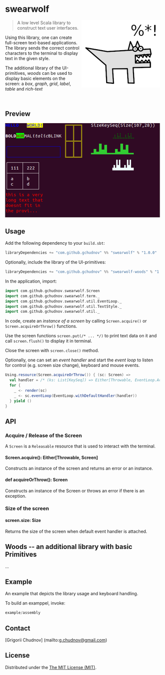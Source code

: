 # swearwolf

<img src="res/images/swearwolf-256.png" width="256px" height="219px" align="right" />

> A low level Scala library to construct text user interfaces.

Using this library, one can create full-screen text-based applications.
The library sends the correct control characters to the terminal to display text in the given style.

The additional library of the UI-primitives, *woods* can be used to display basic elements on the screen:
a *box*, *graph*, *grid*, *label*, *table* and *rich-text*

<br clear="right" /><!-- Turn off the wrapping for the logo image. -->

## Preview

![preview](res/images/preview.png)

## Usage

Add the following dependency to your `build.sbt`:

```scala
libraryDependencies += "com.github.gchudnov" %% "swearwolf" % "1.0.0"
```

Optionally, include the library of the UI-primitives:

```scala
libraryDependencies += "com.github.gchudnov" %% "swearwolf-woods" % "1.0.0"
```

In the application, import:

```scala
import com.github.gchudnov.swearwolf.Screen
import com.github.gchudnov.swearwolf.term._
import com.github.gchudnov.swearwolf.util.EventLoop._
import com.github.gchudnov.swearwolf.util.TextStyle._
import com.github.gchudnov.swearwolf.util._
```

In code, create an *instance of a screen* by calling `Screen.acquire()` or `Screen.acquireOrThrow()` functions.

Use the screen functions `screen.put(/* ... */)` to print text data on it and call `screen.flush()` to display it in terminal.

Close the screen with `screen.close()` method.

Optionally, one can set an *event handler* and start the *event loop* to listen for control (e.g. screen size change), keyboard and mouse events.

```scala
Using.resource(Screen.acquireOrThrow()) { (sc: Screen) =>
  val handler = /* (ks: List[KeySeq]) => Either[Throwable, EventLoop.Action] */
  for {
    _ <- render(sc)
    _ <- sc.eventLoop(EventLoop.withDefaultHandler(handler))
  } yield ()
}
```

## API

### Acquire / Release of the Screen

A `Screen` is a `Releasable` resource that is used to interact with the terminal.

#### Screen.acquire(): Either[Throwable, Screen]

Constructs an instance of the screen and returns an error or an instance.

#### def acquireOrThrow(): Screen

Constructs an instance of the Screen or throws an error if there is an exception.

### Size of the screen

#### screen.size: Size

Returns the size of the screen when default event handler is attached.

## Woods -- an additional library with basic Primitives

...

## Example

An example that depicts the library usage and keyboard handling.

To build an examppel, invoke:

```sbt
example/assembly
```

## Contact

[Grigorii Chudnov] (mailto:g.chudnov@gmail.com)


## License

Distributed under the [The MIT License (MIT)](LICENSE).
